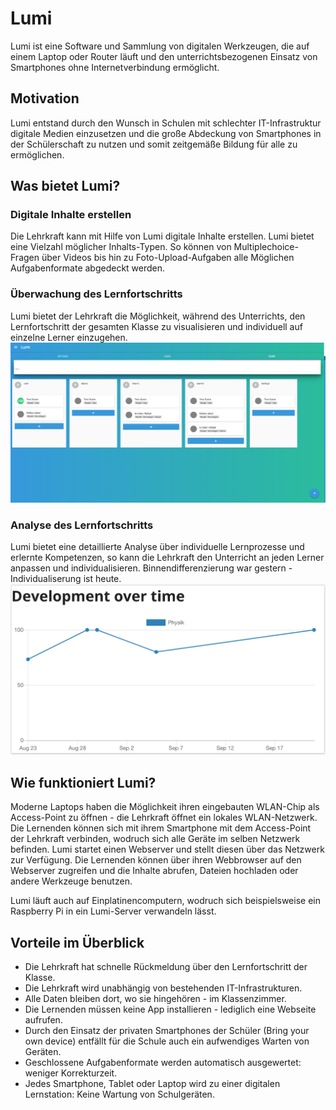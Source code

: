 # Lumi

Lumi ist eine Software und Sammlung von digitalen Werkzeugen, die auf einem Laptop oder Router läuft und den unterrichtsbezogenen Einsatz von Smartphones ohne Internetverbindung ermöglicht.

## Motivation

Lumi entstand durch den Wunsch in Schulen mit schlechter IT-Infrastruktur digitale Medien einzusetzen und die große Abdeckung von Smartphones in der Schülerschaft zu nutzen und somit zeitgemäße Bildung für alle zu ermöglichen.

## Was bietet Lumi?

### Digitale Inhalte erstellen

Die Lehrkraft kann mit Hilfe von Lumi digitale Inhalte erstellen. Lumi bietet eine Vielzahl möglicher Inhalts-Typen. So können von Multiplechoice-Fragen über Videos bis hin zu Foto-Upload-Aufgaben alle Möglichen Aufgabenformate abgedeckt werden.

### Überwachung des Lernfortschritts

Lumi bietet der Lehrkraft die Möglichkeit, während des Unterrichts, den Lernfortschritt der gesamten Klasse zu visualisieren und individuell auf einzelne Lerner einzugehen.
![flow](../img/lumi_flow.png)

### Analyse des Lernfortschritts

Lumi bietet eine detaillierte Analyse über individuelle Lernprozesse und erlernte Kompetenzen, so kann die Lehrkraft den Unterricht an jeden Lerner anpassen und individualisieren. Binnendifferenzierung war gestern - Individualiserung ist heute.
![development](../img/lumi_development.png)

## Wie funktioniert Lumi?

Moderne Laptops haben die Möglichkeit ihren eingebauten WLAN-Chip als Access-Point zu öffnen - die Lehrkraft öffnet ein lokales WLAN-Netzwerk. Die Lernenden können sich mit ihrem Smartphone mit dem Access-Point der Lehrkraft verbinden, wodruch sich alle Geräte im selben Netzwerk befinden. Lumi startet einen Webserver und stellt diesen über das Netzwerk zur Verfügung. Die Lernenden können über ihren Webbrowser auf den Webserver zugreifen und die Inhalte abrufen, Dateien hochladen oder andere Werkzeuge benutzen.

Lumi läuft auch auf Einplatinencomputern, wodruch sich beispielsweise ein Raspberry Pi in ein Lumi-Server verwandeln lässt.

## Vorteile im Überblick

-   Die Lehrkraft hat schnelle Rückmeldung über den Lernfortschritt der Klasse.
-   Die Lehrkraft wird unabhängig von bestehenden IT-Infrastrukturen.
-   Alle Daten bleiben dort, wo sie hingehören - im Klassenzimmer.
-   Die Lernenden müssen keine App installieren - lediglich eine Webseite aufrufen.
-   Durch den Einsatz der privaten Smartphones der Schüler (Bring your own device) entfällt für die Schule auch ein aufwendiges Warten von Geräten.
-   Geschlossene Aufgabenformate werden automatisch ausgewertet: weniger Korrekturzeit.
-   Jedes Smartphone, Tablet oder Laptop wird zu einer digitalen Lernstation: Keine Wartung von Schulgeräten.
